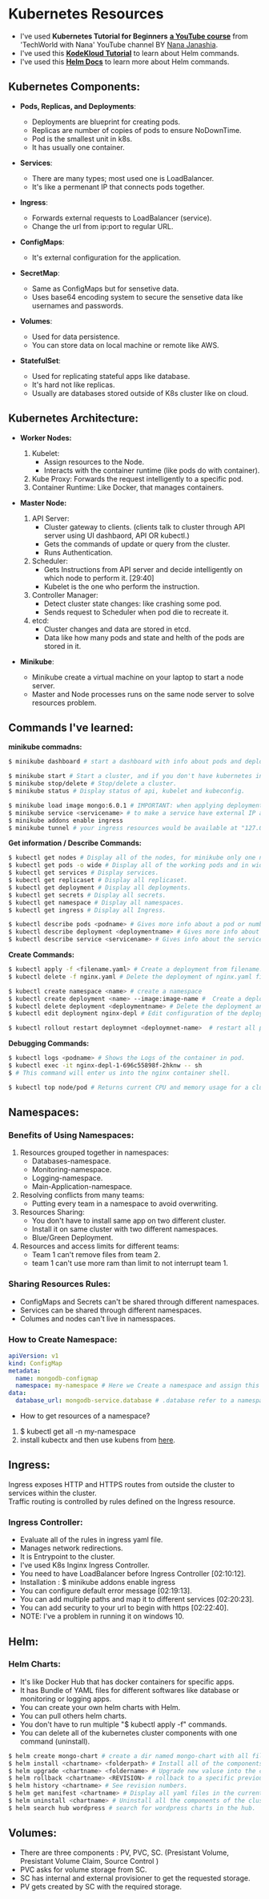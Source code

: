 # Kubernetes Resources

- I've used **Kubernetes Tutorial for Beginners** [**a YouTube course**](https://www.youtube.com/watch?v=X48VuDVv0do) from 'TechWorld with Nana' YouTube channel BY [Nana Janashia](https://www.linkedin.com/in/nana-janashia/).
- I've used this [**KodeKloud Tutorial**](https://www.youtube.com/watch?v=kJscDZfHXrQ) to learn about Helm commands.
- I've used this [**Helm Docs**](https://helm.sh/docs/howto/charts_tips_and_tricks/) to learn more about Helm commands.

## Kubernetes Components:
- **Pods, Replicas, and Deployments**: 
    - Deployments are blueprint for creating pods.
    - Replicas are number of copies of pods to ensure NoDownTime.
    - Pod is the smallest unit in k8s.
    - It has usually one container.

- **Services**:
    - There are many types; most used one is LoadBalancer.
    - It's like a permenant IP that connects pods together.

- **Ingress**:
    - Forwards external requests to LoadBalancer (service).
    - Change the url from ip:port to regular URL.

- **ConfigMaps**:
    - It's external configuration for the application.

- **SecretMap**:
    - Same as ConfigMaps but for sensetive data.
    - Uses base64 encoding system to secure the sensetive data like usernames and passwords.

- **Volumes**:
    - Used for data persistence.
    - You can store data on local machine or remote like AWS.

- **StatefulSet**:
    - Used for replicating stateful apps like database.
    - It's hard not like replicas.
    - Usually are databases stored outside of K8s cluster like on cloud.

## Kubernetes Architecture: 
- **Worker Nodes:**
    1. Kubelet: 
        - Assign resources to the Node.
        - Interacts with the container runtime (like pods do with container).
    2. Kube Proxy: Forwards the request intelligently to a specific pod.
    3. Container Runtime: Like Docker, that manages containers.

- **Master Node:**
    1. API Server: 
        - Cluster gateway to clients. (clients talk to cluster through API server using UI dashbaord, API OR kubectl.)
        - Gets the commands of update or query from the cluster.
        - Runs Authentication.
    2. Scheduler:
        - Gets Instructions from API server and decide intelligently on which node to perform it. [29:40]
        - Kubelet is the one who perform the instruction.
    3. Controller Manager:
        - Detect cluster state changes: like crashing some pod.
        - Sends request to Scheduler when pod die to recreate it.
    4. etcd: 
        - Cluster changes and data are stored in etcd.
        - Data like how many pods and state and helth of the pods are stored in it.

- **Minikube**: 
    - Minikube create a virtual machine on your laptop to start a node server.
    - Master and Node processes runs on the same node server to solve resources problem.

## Commands I've learned:
**minikube commadns:**
```bash
$ minikube dashboard # start a dashboard with info about pods and deployments AND a lot more.

$ minikube start # Start a cluster, and if you don't have kubernetes installed it will install it.
$ minikube stop/delete # Stop/delete a cluster.
$ minikube status # Display status of api, kubelet and kubeconfig.

$ minikube load image mongo:6.0.1 # IMPORTANT: when applying deployment, it fail without using this command due to high size.
$ minikube service <servicename> # to make a service have external IP address.
$ minikube addons enable ingress
$ minikube tunnel # your ingress resources would be available at "127.0.0.1"
```
**Get information / Describe Commands:**
```bash
$ kubectl get nodes # Display all of the nodes, for minikube only one node (master and worker in one node).
$ kubectl get pods -o wide # Display all of the working pods and in wide to see its IP address.
$ kubectl get services # Display services.
$ kubectl get replicaset # Display all replicaset.
$ kubectl get deployment # Display all deployments.
$ kubectl get secrets # Display all secrets.
$ kubectl get namespace # Display all namespaces.
$ kubectl get ingress # Display all Ingress.

$ kubectl describe pods <podname> # Gives more info about a pod or number of pods.
$ kubectl describe deployment <deploymentname> # Gives more info about a deployment or number of deployments.
$ kubectl describe service <servicename> # Gives info about the service like IP address of pod and ports.
```

**Create Commands:**
```bash
$ kubectl apply -f <filename.yaml> # Create a deployment from filename.yaml file.
$ kubectl delete -f nginx.yaml # Delete the deployment of nginx.yaml file.

$ kubectl create namespace <name> # create a namespace
$ kubectl create deployment <name> --image:image-name #  Create a deployment based on image specified from docker hub.
$ kubectl delete deployment <deploymentname> # Delete the deployment and all of its compnents like pods.
$ kubectl edit deployment nginx-depl # Edit configuration of the deployment like image, replicasets or resource limits.

$ kubectl rollout restart deploymnet <deploymnet-name>  # restart all pods of that deploymnet.
```
**Debugging Commands:**
```bash
$ kubectl logs <podname> # Shows the Logs of the container in pod.
$ kubectl exec -it nginx-depl-1-696c55898f-2hknw -- sh
$ # This command will enter us into the nginx container shell.

$ kubectl top node/pod # Returns current CPU and memory usage for a cluster’s pods or nodes
```

## Namespaces:
### Benefits of Using Namespaces:
1. Resources grouped together in namespaces: 
    - Databases-namespace.
    - Monitoring-namespace.
    - Logging-namespace.
    - Main-Application-namespace.
2. Resolving conflicts from many teams:
    - Putting every team in a namespace to avoid overwriting.
3. Resources Sharing:
    - You don't have to install same app on two different cluster.
    - Install it on same cluster with two different namespaces.
    - Blue/Green Deployment.
4. Resources and access limits for different teams:
    - Team 1 can't remove files from team 2.
    - team 1 can't use more ram than limit to not interrupt team 1.

### Sharing Resources Rules:
- ConfigMaps and Secrets can't be shared through different namespaces.
- Services can be shared through different namespaces.
- Columes and nodes can't live in namesspaces.

### How to Create Namespace:
```yaml
apiVersion: v1
kind: ConfigMap
metadata:
  name: mongodb-configmap
  namespace: my-namespace # Here we Create a namespace and assign this ConfigMap to it.
data:
  database_url: mongodb-service.database # .database refer to a namespace called database 
```
- How to get resources of a namespace?
1. $ kubectl get all -n my-namespace
2. install kubectx and then use kubens from [here](https://github.com/ahmetb/kubectx#installation).

## Ingress:
Ingress exposes HTTP and HTTPS routes from outside the cluster to services within the cluster. <br>
Traffic routing is controlled by rules defined on the Ingress resource.
### Ingress Controller:
- Evaluate all of the rules in ingress yaml file.
- Manages network redirections.
- It is Entrypoint to the cluster.
- I've used K8s Inginx Ingress Controller.
- You need to have LoadBalancer before Ingress Controller [02:10:12].
- Installation : $ minikube addons enable ingress
- You can configure default error message [02:19:13].
- You can add multiple paths and map it to different services [02:20:23].
- You can add security to your url to begin with https [02:22:40].
- NOTE: I've a problem in running it on windows 10.

## Helm:
### Helm Charts:
- It's like Docker Hub that has docker containers for specific apps.
- It has Bundle of YAML files for different softwares like database or monitoring or logging apps.
- You can create your own helm charts with Helm.
- You can pull others helm charts.
- You don't have to run multiple "$ kubectl apply -f" commands.
- You can delete all of the kubernetes cluster components with one command (uninstall).
```bash
$ helm create mongo-chart # create a dir named mongo-chart with all files for you to edit.
$ helm install <chartname> <folderpath> # Install all of the components into kubernetes cluster.
$ helm upgrade <chartname> <foldername> # Upgrade new valuse into the cluster.
$ helm rollback <chartname> <REVISION> # rollback to a specific previous version.
$ helm history <chartname> # See revision numbers.
$ helm get manifest <chartname> # Display all yaml files in the current version.
$ helm uninstall <chartname> # Uninstall all the components of the cluster.
$ helm search hub wordpress # search for wordpress charts in the hub.
```

## Volumes:
- There are three components : PV, PVC, SC. (Presistant Volume, Presistant Volume Claim, Source Control )
- PVC asks for volume storage from SC.
- SC has internal and external provisioner to get the requested storage.
- PV gets created by SC with the required storage.